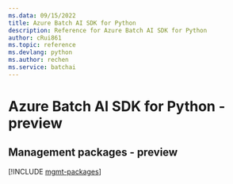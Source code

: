 ```yaml
---
ms.data: 09/15/2022
title: Azure Batch AI SDK for Python
description: Reference for Azure Batch AI SDK for Python
author: cRui861
ms.topic: reference
ms.devlang: python
ms.author: rechen
ms.service: batchai
---
```

# Azure Batch AI SDK for Python - preview

## Management packages - preview
[!INCLUDE [mgmt-packages](batch-ai-mgmt-index.md)]
